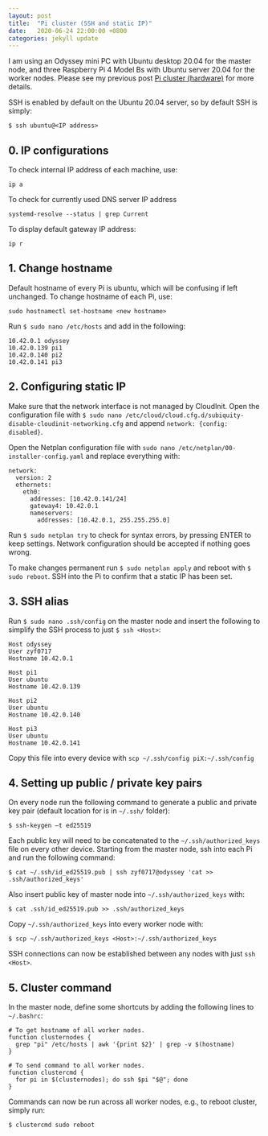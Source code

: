 ```yaml
---
layout: post
title:  "Pi cluster (SSH and static IP)"
date:   2020-06-24 22:00:00 +0800
categories: jekyll update
---
```


I am using an Odyssey mini PC with Ubuntu desktop 20.04  for the master node, and three Raspberry Pi 4 Model Bs with Ubuntu server 20.04 for the worker nodes. Please see my previous post [Pi cluster (hardware)](https://zyf0717.github.io/jekyll/update/2020/06/23/pi-clustering-hardware.html) for more details.

SSH is enabled by default on the Ubuntu 20.04 server, so by default SSH is simply:

```
$ ssh ubuntu@<IP address>
```

## 0. IP configurations

To check internal IP address of each machine, use:

```
ip a
```

To check for currently used DNS server IP address

```
systemd-resolve --status | grep Current
```

To display default gateway IP address:

```
ip r
```

## 1. Change hostname

Default hostname of every Pi is ubuntu, which will be confusing if left unchanged. To change hostname of each Pi, use:

```
sudo hostnamectl set-hostname <new hostname> 
```

Run `$ sudo nano /etc/hosts` and add in the following:

```
10.42.0.1 odyssey
10.42.0.139 pi1
10.42.0.140 pi2
10.42.0.141 pi3
```

## 2. Configuring static IP

Make sure that the network interface is not managed by CloudInit. Open the configuration file with `$ sudo nano /etc/cloud/cloud.cfg.d/subiquity-disable-cloudinit-networking.cfg` and append `network: {config: disabled}`.

Open the Netplan configuration file with `sudo nano /etc/netplan/00-installer-config.yaml` and replace everything with: 

```
network:
  version: 2
  ethernets:
    eth0:
      addresses: [10.42.0.141/24]
      gateway4: 10.42.0.1
      nameservers:
        addresses: [10.42.0.1, 255.255.255.0]
```

Run `$ sudo netplan try` to check for syntax errors, by pressing ENTER to keep settings. Network configuration should be accepted if nothing goes wrong.

To make changes permanent run `$ sudo netplan apply` and reboot with `$ sudo reboot`. SSH into the Pi to confirm that a static IP has been set.

## 3. SSH alias

Run `$ sudo nano .ssh/config` on the master node and insert the following to simplify the SSH process to just `$ ssh <Host>`:

```
Host odyssey
User zyf0717
Hostname 10.42.0.1

Host pi1
User ubuntu
Hostname 10.42.0.139

Host pi2
User ubuntu
Hostname 10.42.0.140

Host pi3
User ubuntu
Hostname 10.42.0.141
```

Copy this file into every device with `scp ~/.ssh/config piX:~/.ssh/config`

## 4. Setting up public / private key pairs

On every node run the following command to generate a public and private key pair (default location for is in `~/.ssh/` folder):

```
$ ssh-keygen –t ed25519
```

Each public key will need to be concatenated to the `~/.ssh/authorized_keys` file on every other device. Starting from the master node, ssh into each Pi and run the following command:

```
$ cat ~/.ssh/id_ed25519.pub | ssh zyf0717@odyssey 'cat >> .ssh/authorized_keys'
```

 Also insert public key of master node into `~/.ssh/authorized_keys` with:

```
$ cat .ssh/id_ed25519.pub >> .ssh/authorized_keys
```

Copy `~/.ssh/authorized_keys` into every worker node with:

```
$ scp ~/.ssh/authorized_keys <Host>:~/.ssh/authorized_keys
```

SSH connections can now be established between any nodes with just `ssh <Host>`.

## 5. Cluster command

In the master node, define some shortcuts by adding the following lines to `~/.bashrc`:

```
# To get hostname of all worker nodes.
function clusternodes {
  grep "pi" /etc/hosts | awk '{print $2}' | grep -v $(hostname)
}

# To send command to all worker nodes.
function clustercmd {
  for pi in $(clusternodes); do ssh $pi "$@"; done
}
```

Commands can now be run across all worker nodes, e.g., to reboot cluster, simply run:

```
$ clustercmd sudo reboot
```